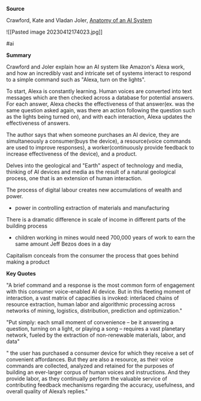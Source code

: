 **Source**


Crawford, Kate and Vladan Joler, [Anatomy of an AI System](https://anatomyof.ai/)


![[Pasted image 20230412174023.jpg]]


#ai 


**Summary**

Crawford and Joler explain how an AI system like Amazon's Alexa work, and how an incredibly vast and intricate set of systems interact to respond to a simple command such as "Alexa, turn on the lights".

To start, Alexa is constantly learning. Human voices are converted into text messages which are then checked across a database for potential answers. For each answer, Alexa checks the effectiveness of that answer(ex. was the same question asked again, was there an action following the question such as the lights being turned on), and with each interaction, Alexa updates the effectiveness of answers. 

The author says that when someone purchases an AI device, they are simultaneously a consumer(buys the device), a resource(voice commands are used to improve responses), a worker(continuously provide feedback to increase effectiveness of the device), and a product.

Delves into the geological and "Earth" aspect of technology and media, thinking of AI  devices and media as the result of a natural geological process, one that is an extension of human interaction.

The process of digital labour creates new accumulations of wealth and power.
- power in controlling extraction of materials and manufacturing

There is a dramatic difference in scale of income in different parts of the building process
- children working in mines would need 700,000 years of work to earn the same amount Jeff Bezos does in a day

Capitalism conceals from the consumer the process that goes behind making a product









**Key Quotes**

"A brief command and a response is the most common form of engagement with this consumer voice-enabled AI device. But in this fleeting moment of interaction, a vast matrix of capacities is invoked: interlaced chains of resource extraction, human labor and algorithmic processing across networks of mining, logistics, distribution, prediction and optimization."


"Put simply: each small moment of convenience – be it answering a question, turning on a light, or playing a song – requires a vast planetary network, fueled by the extraction of non-renewable materials, labor, and data"


" the user has purchased a consumer device for which they receive a set of convenient affordances. But they are also a resource, as their voice commands are collected, analyzed and retained for the purposes of building an ever-larger corpus of human voices and instructions. And they provide labor, as they continually perform the valuable service of contributing feedback mechanisms regarding the accuracy, usefulness, and overall quality of Alexa’s replies."


